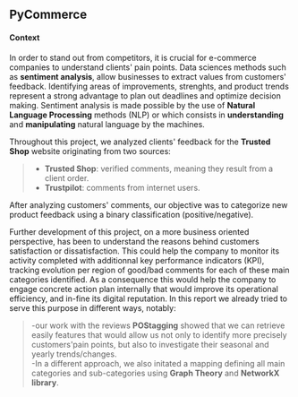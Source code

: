 ## PyCommerce

#### Context
In order to stand out from competitors, it is crucial for e-commerce companies to understand clients' pain points. Data sciences methods such as **sentiment analysis**, allow businesses to extract values from customers' feedback. Identifying areas of improvements, strenghts, and product trends represent a strong advantage to plan out deadlines and optimize decision making.
Sentiment analysis is made possible by the use of **Natural Language Processing** methods (NLP) or which consists in **understanding** and **manipulating** natural language by the machines.

Throughout this project, we analyzed clients' feedback for the **Trusted Shop** website originating from two sources: 
>- **Trusted Shop**: verified comments, meaning they result from a client order.
>- **Trustpilot**: comments from internet users.

After analyzing customers' comments, our objective was to categorize new product feedback using a binary classification (positive/negative).

Further development of this project, on a more business oriented perspective, has been to understand the reasons behind customers satisfaction or dissatisfaction. This could help the company to monitor its activity completed with additionnal key performance indicators (KPI),
tracking evolution per region of good/bad comments for each of these main categories identified.
As a consequence this would help the company to engage concrete action plan internally that would improve its operational efficiency, and in-fine its digital reputation.
In this report we already tried to serve this purpose in different ways, notably:  
>-our work with the reviews **POStagging** showed that we can retrieve easily features that would allow us not only to identify more precisely customers'pain points, but also to investigate their seasonal and yearly trends/changes.  
>-In a different approach, we also initated a mapping defining all main categories and sub-categories using **Graph Theory** and **NetworkX library**. 
